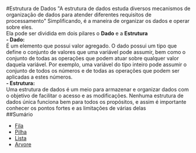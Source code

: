 #Estrutura de Dados
"A estrutura de dados estuda diversos mecanismos de organização de dados para atender diferentes requisitos de processamento" Simplificando, é a maneira de organizar os dados e operar sobre eles.<br>
Ela pode ser dividida em dois pilares o <strong>Dado</strong> e a <strong>Estrutura</strong> 
<br>
<strong>- Dado:</strong><br> É um elemento que possui valor agregado.  O dado possui um tipo que define o conjunto de valores que uma variável pode assumir, bem como o conjunto de todas as operações que podem atuar sobre
qualquer valor daquela variável. Por exemplo, uma variável do tipo inteiro pode assumir o conjunto de todos os números e de todas as operações que podem ser aplicadas a estes números. <br>
<strong>- Estrutura:</strong><br>
Uma estrutura de dados é um meio para armazenar e organizar dados com o objetivo de facilitar o acesso e as modificações. Nenhuma estrutura de dados única funciona bem para todos os propósitos, e assim é importante conhecer os pontos fortes e as limitações de várias delas
<br>
##Sumário
* [Fila]()
* [Pilha]()
* [Lista]()
* [Arvore]()



